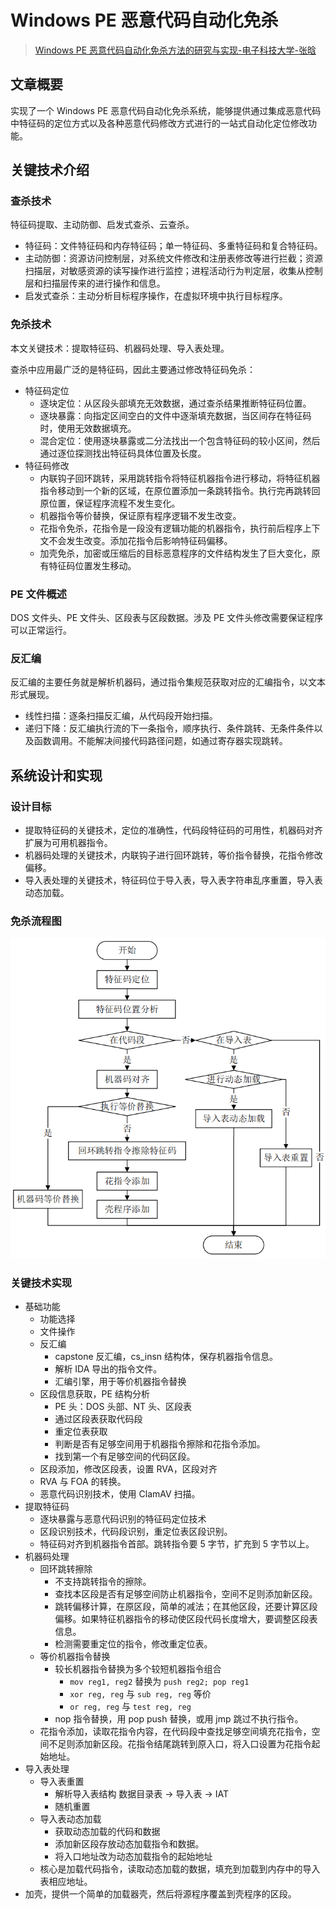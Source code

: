 # Windows PE 恶意代码自动化免杀

> [Windows PE 恶意代码自动化免杀方法的研究与实现-电子科技大学-张晗](https://kns.cnki.net/KCMS/detail/detail.aspx?dbcode=CMFD&dbname=CMFD201802&filename=1018707851.nh&v=MTUzNTh6SlZGMjZGclM0R2RuSnJwRWJQSVI4ZVgxTHV4WVM3RGgxVDNxVHJXTTFGckNVUjdxZlpPZHNGeXprVjc=)

## 文章概要

实现了一个 Windows PE 恶意代码自动化免杀系统，能够提供通过集成恶意代码中特征码的定位方式以及各种恶意代码修改方式进行的一站式自动化定位修改功能。

## 关键技术介绍

### 查杀技术

特征码提取、主动防御、启发式查杀、云查杀。

- 特征码：文件特征码和内存特征码；单一特征码、多重特征码和复合特征码。
- 主动防御：资源访问控制层，对系统文件修改和注册表修改等进行拦截；资源扫描层，对敏感资源的读写操作进行监控；进程活动行为判定层，收集从控制层和扫描层传来的进行操作和信息。
- 启发式查杀：主动分析目标程序操作，在虚拟环境中执行目标程序。

### 免杀技术

本文关键技术：提取特征码、机器码处理、导入表处理。

查杀中应用最广泛的是特征码，因此主要通过修改特征码免杀：

- 特征码定位
    - 逐块定位：从区段头部填充无效数据，通过查杀结果推断特征码位置。
    - 逐块暴露：向指定区间空白的文件中逐渐填充数据，当区间存在特征码时，使用无效数据填充。
    - 混合定位：使用逐块暴露或二分法找出一个包含特征码的较小区间，然后通过逐位探测找出特征码具体位置及长度。
- 特征码修改
    - 内联钩子回环跳转，采用跳转指令将特征机器指令进行移动，将特征机器指令移动到一个新的区域，在原位置添加一条跳转指令。执行完再跳转回原位置，保证程序流程不发生变化。
    - 机器指令等价替换，保证原有程序逻辑不发生改变。
    - 花指令免杀，花指令是一段没有逻辑功能的机器指令，执行前后程序上下文不会发生改变。添加花指令后影响特征码偏移。
    - 加壳免杀，加密或压缩后的目标恶意程序的文件结构发生了巨大变化，原有特征码位置发生移动。

### PE 文件概述

DOS 文件头、PE 文件头、区段表与区段数据。涉及 PE 文件头修改需要保证程序可以正常运行。

### 反汇编

反汇编的主要任务就是解析机器码，通过指令集规范获取对应的汇编指令，以文本形式展现。

- 线性扫描：逐条扫描反汇编，从代码段开始扫描。
- 递归下降：反汇编执行流的下一条指令，顺序执行、条件跳转、无条件条件以及函数调用。不能解决间接代码路径问题，如通过寄存器实现跳转。

## 系统设计和实现

### 设计目标

- 提取特征码的关键技术，定位的准确性，代码段特征码的可用性，机器码对齐扩展为可用机器指令。
- 机器码处理的关键技术，内联钩子进行回环跳转，等价指令替换，花指令修改偏移。
- 导入表处理的关键技术，特征码位于导入表，导入表字符串乱序重置，导入表动态加载。

### 免杀流程图

![](malicious_code_modification.png)

### 关键技术实现

- 基础功能
    - 功能选择
    - 文件操作
    - 反汇编
        - capstone 反汇编，cs_insn 结构体，保存机器指令信息。
        - 解析 IDA 导出的指令文件。
        - 汇编引擎，用于等价机器指令替换
    - 区段信息获取，PE 结构分析
        - PE 头：DOS 头部、NT 头、区段表
        - 通过区段表获取代码段
        - 重定位表获取
        - 判断是否有足够空间用于机器指令擦除和花指令添加。
        - 找到第一个有足够空间的代码区段。
    - 区段添加，修改区段表，设置 RVA，区段对齐
    - RVA 与 FOA 的转换。
    - 恶意代码识别技术，使用 ClamAV 扫描。
- 提取特征码
    - 逐块暴露与恶意代码识别的特征码定位技术
    - 区段识别技术，代码段识别，重定位表区段识别。
    - 特征码对齐到机器指令首部。跳转指令要 5 字节，扩充到 5 字节以上。
- 机器码处理
    - 回环跳转擦除
        - 不支持跳转指令的擦除。
        - 查找本区段是否有足够空间防止机器指令，空间不足则添加新区段。
        - 跳转偏移计算，在原区段，简单的减法；在其他区段，还要计算区段偏移。如果特征机器指令的移动使区段代码长度增大，要调整区段表信息。
        - 检测需要重定位的指令，修改重定位表。
    - 等价机器指令替换
        - 较长机器指令替换为多个较短机器指令组合
            - `mov reg1, reg2` 替换为 `push reg2; pop reg1`
            - `xor reg, reg` 与 `sub reg, reg` 等价
            - `or reg, reg` 与 `test reg, reg`
        - nop 指令替换，用 pop push 替换，或用 jmp 跳过不执行指令。
    - 花指令添加，读取花指令内容，在代码段中查找足够空间填充花指令，空间不足则添加新区段。花指令结尾跳转到原入口，将入口设置为花指令起始地址。
- 导入表处理
    - 导入表重置
        - 解析导入表结构 数据目录表 -> 导入表 -> IAT
        - 随机重置
    - 导入表动态加载
        - 获取动态加载的代码和数据
        - 添加新区段存放动态加载指令和数据。
        - 将入口地址改为动态加载指令的起始地址
    - 核心是加载代码指令，读取动态加载的数据，填充到加载到内存中的导入表相应地址。
- 加壳，提供一个简单的加载器壳，然后将源程序覆盖到壳程序的区段。
